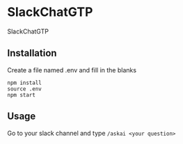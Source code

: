 # SlackChatGTP
SlackChatGTP

## Installation
Create a file named .env and fill in the blanks
```
npm install
source .env
npm start
```

## Usage
Go to your slack channel and type
`/askai <your question>`

